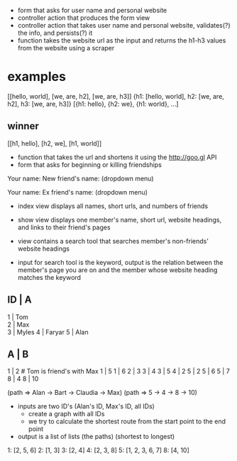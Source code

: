 * form that asks for user name and personal website 
* controller action that produces the form view
* controller action that takes user name and personal website, validates(?) the info, and persists(?) it
* function takes the website url as the input and returns the h1-h3 values from the website using a scraper 

# examples
[[hello, world], [we, are, h2], [we, are, h3]]
{h1: [hello, world], h2: [we, are, h2], h3: [we, are, h3]} 
[{h1: hello}, {h2: we}, {h1: world}, ...]
## winner
[[h1, hello], [h2, we], [h1, world]]

* function that takes the url and shortens it using the http://goo.gl API
* form that asks for beginning or killing friendships 

Your name: 
New friend's name: (dropdown menu)

Your name: 
Ex friend's name: (dropdown menu)

* index view displays all names, short urls, and numbers of friends 

* show view displays one member's name, short url, website headings, and links to their friend's pages 

* view contains a search tool that searches member's non-friends' website headings
* input for search tool is the keyword, output is the relation between the member's page you are on and the member whose website heading matches the keyword 

ID | A    
----------
1  | Tom  
2  | Max  
3  | Myles 
4  | Faryar 
5  | Alan

 A  | B
--------
 1  | 2 # Tom is friend's with Max 
 1  | 5 
 1  | 6 
 2  | 3 
 3  | 4
 3  | 5 
 4  | 2
 5  | 2
 5  | 6
 5  | 7
 8  | 4
 8  | 10

(path => Alan -> Bart -> Claudia -> Max)
(path => 5 -> 4 -> 8 -> 10)
<!-- Max and Alan have no friends in common -->
* inputs are two ID's (Alan's ID, Max's ID, all IDs)
  - create a graph with all IDs
  - we try to calculate the shortest route from the start point to the end point
* output is a list of lists (the paths) (shortest to longest)

<!-- adjacency list  -->
1: [2, 5, 6]
2: [1, 3]
3: [2, 4]
4: [2, 3, 8]
5: [1, 2, 3, 6, 7]
8: [4, 10]





























